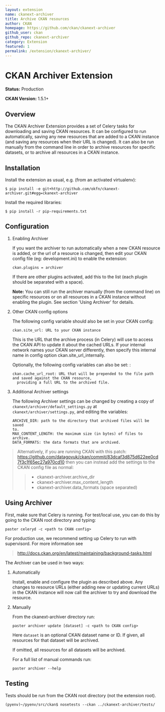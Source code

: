 ```yaml
---
layout: extension
name: ckanext-archiver
title: Archive CKAN resources
author: CKAN
homepage: https://github.com/ckan/ckanext-archiver
github_user: ckan
github_repo: ckanext-archiver
category: Extension
featured: 1
permalink: /extension/ckanext-archiver/
---
```



CKAN Archiver Extension
=======================

**Status:** Production

**CKAN Version:** 1.5.1+

Overview
--------

The CKAN Archiver Extension provides a set of Celery tasks for downloading and saving CKAN resources. It can be configured to run automatically, saving any new resources that are added to a CKAN instance (and saving any resources when their URL is changed). It can also be run manually from the command line in order to archive resources for specific datasets, or to archive all resources in a CKAN instance.

Installation
------------

Install the extension as usual, e.g. (from an activated virtualenv):

    $ pip install -e git+http://github.com/okfn/ckanext-archiver.git#egg=ckanext-archiver

Install the required libraries:

    $ pip install -r pip-requirements.txt

Configuration
-------------

1.  Enabling Archiver

    If you want the archiver to run automatically when a new CKAN resource is added, or the url of a resource is changed, then edit your CKAN config file (eg: development.ini) to enable the extension:

        ckan.plugins = archiver

    If there are other plugins activated, add this to the list (each plugin should be separated with a space).

    **Note:** You can still run the archiver manually (from the command line) on specific resources or on all resources in a CKAN instance without enabling the plugin. See section 'Using Archiver' for details.

2.  Other CKAN config options

    The following config variable should also be set in your CKAN config:

        ckan.site_url: URL to your CKAN instance

    This is the URL that the archive process (in Celery) will use to access the CKAN API to update it about the cached URLs. If your internal network names your CKAN server differently, then specify this internal name in config option ckan.site\_url\_internally.

    Optionally, the following config variables can also be set: :

        ckan.cache_url_root: URL that will be prepended to the file path and saved against the CKAN resource,
          providing a full URL to the archived file.

3.  Additional Archiver settings

    The following Archiver settings can be changed by creating a copy of `ckanext/archiver/default_settings.py` at `ckanext/archiver/settings.py`, and editing the variables:

        ARCHIVE_DIR: path to the directory that archived files will be saved
        to.
        MAX_CONTENT_LENGTH: the maximum size (in bytes) of files to archive.
        DATA_FORMATS: the data formats that are archived.

> Alternatively, if you are running CKAN with this patch: <https://github.com/datagovuk/ckan/commit/83dcaf3d875d622ee0cd7f3c1f65ec27a970cd10> then you can instead add the settings to the CKAN config file as normal:
>
> > -   ckanext-archiver.archive\_dir
> > -   ckanext-archiver.max\_content\_length
> > -   ckanext-archiver.data\_formats (space separated)

Using Archiver
--------------

First, make sure that Celery is running. For test/local use, you can do this by going to the CKAN root directory and typing:

    paster celeryd -c <path to CKAN config>

For production use, we recommend setting up Celery to run with supervisord. For more information see

> <http://docs.ckan.org/en/latest/maintaining/background-tasks.html>

The Archiver can be used in two ways:

1.  Automatically

    Install, enable and configure the plugin as described above. Any changes to resource URLs (either adding new or updating current URLs) in the CKAN instance will now call the archiver to try and download the resource.

2.  Manually

    From the ckanext-archiver directory run:

        paster archiver update [dataset] -c <path to CKAN config>

    Here `dataset` is an optional CKAN dataset name or ID. If given, all resources for that dataset will be archived.

    If omitted, all resources for all datasets will be archived.

    For a full list of manual commands run:

        paster archiver --help

Testing
-------

Tests should be run from the CKAN root directory (not the extension root).

    (pyenv)~/pyenv/src/ckan$ nosetests --ckan ../ckanext-archiver/tests/

